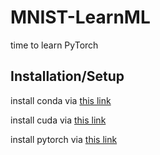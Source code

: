 # MNIST-LearnML
time to learn PyTorch


## Installation/Setup
install conda via [this link](https://conda.io/projects/conda/en/latest/user-guide/install/index.html)

install cuda via [this link](https://developer.nvidia.com/cuda-downloads)

install pytorch via [this link](https://pytorch.org/get-started/locally/)